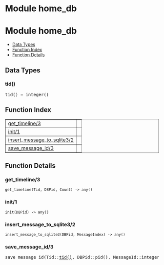 Module home_db
==============


<h1>Module home_db</h1>

* [Data Types](#types)
* [Function Index](#index)
* [Function Details](#functions)







<h2><a name="types">Data Types</a></h2>





<h3 class="typedecl"><a name="type-tid">tid()</a></h3>




<pre>tid() = integer()</pre>


<h2><a name="index">Function Index</a></h2>



<table width="100%" border="1" cellspacing="0" cellpadding="2" summary="function index"><tr><td valign="top"><a href="#get_timeline-3">get_timeline/3</a></td><td></td></tr><tr><td valign="top"><a href="#init-1">init/1</a></td><td></td></tr><tr><td valign="top"><a href="#insert_message_to_sqlite3-2">insert_message_to_sqlite3/2</a></td><td></td></tr><tr><td valign="top"><a href="#save_message_id-3">save_message_id/3</a></td><td></td></tr></table>




<h2><a name="functions">Function Details</a></h2>


<a name="get_timeline-3"></a>

<h3>get_timeline/3</h3>





`get_timeline(Tid, DBPid, Count) -> any()`

<a name="init-1"></a>

<h3>init/1</h3>





`init(DBPid) -> any()`

<a name="insert_message_to_sqlite3-2"></a>

<h3>insert_message_to_sqlite3/2</h3>





`insert_message_to_sqlite3(DBPid, MessageIndex) -> any()`

<a name="save_message_id-3"></a>

<h3>save_message_id/3</h3>





<pre>save_message_id(Tid::<a href="#type-tid">tid()</a>, DBPid::pid(), MessageId::integer()) -> {ok, MessageId::integer()}</pre>
<br></br>


